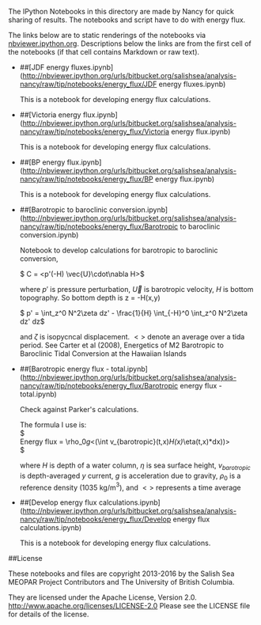 The IPython Notebooks in this directory are made by Nancy for
quick sharing of results. The notebooks and script have to do with energy flux.

The links below are to static renderings of the notebooks via
[nbviewer.ipython.org](http://nbviewer.ipython.org/).
Descriptions below the links are from the first cell of the notebooks
(if that cell contains Markdown or raw text).

* ##[JDF energy fluxes.ipynb](http://nbviewer.ipython.org/urls/bitbucket.org/salishsea/analysis-nancy/raw/tip/notebooks/energy_flux/JDF energy fluxes.ipynb)  
    
    This is a notebook for developing energy flux calculations.  

* ##[Victoria energy flux.ipynb](http://nbviewer.ipython.org/urls/bitbucket.org/salishsea/analysis-nancy/raw/tip/notebooks/energy_flux/Victoria energy flux.ipynb)  
    
    This is a notebook for developing energy flux calculations.  

* ##[BP energy flux.ipynb](http://nbviewer.ipython.org/urls/bitbucket.org/salishsea/analysis-nancy/raw/tip/notebooks/energy_flux/BP energy flux.ipynb)  
    
    This is a notebook for developing energy flux calculations.  

* ##[Barotropic to baroclinic conversion.ipynb](http://nbviewer.ipython.org/urls/bitbucket.org/salishsea/analysis-nancy/raw/tip/notebooks/energy_flux/Barotropic to baroclinic conversion.ipynb)  
    
    Notebook to develop calculations for barotropic to baroclinic conversion,  
      
    $ C = <p'(-H) \vec{U}\cdot\nabla H>$  
      
    where $p'$ is pressure perturbation, $\vec{U}$ is barotropic velocity, $H$ is bottom topography. So bottom depth is z = -H(x,y)  
      
    $ p' = \int_z^0 N^2\zeta dz' - \frac{1}{H} \int_{-H}^0 \int_z^0 N^2\zeta dz' dz$  
      
    and $\zeta$ is isopycncal displacement. $<>$ denote an average over a tida period. See Carter et al (2008), Energetics of M2 Barotropic to Baroclinic Tidal Conversion at the Hawaiian Islands  

* ##[Barotropic energy flux - total.ipynb](http://nbviewer.ipython.org/urls/bitbucket.org/salishsea/analysis-nancy/raw/tip/notebooks/energy_flux/Barotropic energy flux - total.ipynb)  
    
    Check against Parker's calculations.  
      
    The formula I use is:  
    $  
    Energy flux = \rho_0*g*<(\int v_{barotropic}(t,x)*H(x)*\eta(t,x)*dx))>  
    $  
      
    where $H$ is depth of a water column, $\eta$ is sea surface height, $v_{barotropic}$ is depth-averaged $y$ current, $g$ is acceleration due to gravity, $\rho_0$ is a reference density (1035 kg/m$^3$), and $<>$ represents a time average  

* ##[Develop energy flux calculations.ipynb](http://nbviewer.ipython.org/urls/bitbucket.org/salishsea/analysis-nancy/raw/tip/notebooks/energy_flux/Develop energy flux calculations.ipynb)  
    
    This is a notebook for developing energy flux calculations.  


##License

These notebooks and files are copyright 2013-2016
by the Salish Sea MEOPAR Project Contributors
and The University of British Columbia.

They are licensed under the Apache License, Version 2.0.
http://www.apache.org/licenses/LICENSE-2.0
Please see the LICENSE file for details of the license.

